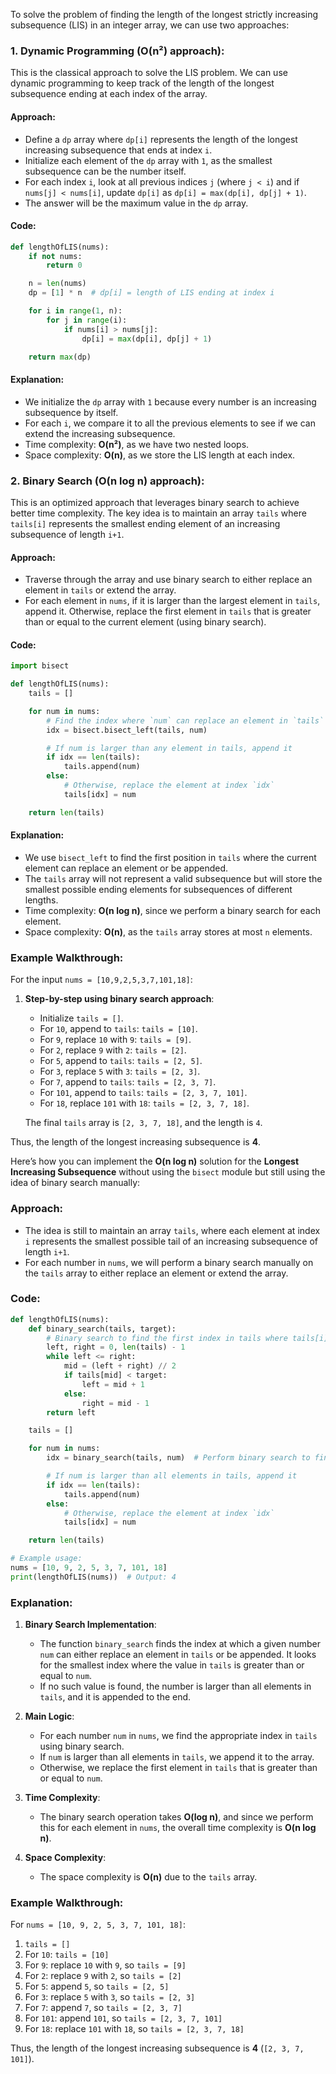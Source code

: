 To solve the problem of finding the length of the longest strictly increasing subsequence (LIS) in an integer array, we can use two approaches:

### 1. Dynamic Programming (O(n²) approach):
This is the classical approach to solve the LIS problem. We can use dynamic programming to keep track of the length of the longest subsequence ending at each index of the array.

#### Approach:
- Define a `dp` array where `dp[i]` represents the length of the longest increasing subsequence that ends at index `i`.
- Initialize each element of the `dp` array with `1`, as the smallest subsequence can be the number itself.
- For each index `i`, look at all previous indices `j` (where `j < i`) and if `nums[j] < nums[i]`, update `dp[i]` as `dp[i] = max(dp[i], dp[j] + 1)`.
- The answer will be the maximum value in the `dp` array.

#### Code:

```python
def lengthOfLIS(nums):
    if not nums:
        return 0

    n = len(nums)
    dp = [1] * n  # dp[i] = length of LIS ending at index i

    for i in range(1, n):
        for j in range(i):
            if nums[i] > nums[j]:
                dp[i] = max(dp[i], dp[j] + 1)

    return max(dp)
```

#### Explanation:
- We initialize the `dp` array with `1` because every number is an increasing subsequence by itself.
- For each `i`, we compare it to all the previous elements to see if we can extend the increasing subsequence.
- Time complexity: **O(n²)**, as we have two nested loops.
- Space complexity: **O(n)**, as we store the LIS length at each index.

### 2. Binary Search (O(n log n) approach):
This is an optimized approach that leverages binary search to achieve better time complexity. The key idea is to maintain an array `tails` where `tails[i]` represents the smallest ending element of an increasing subsequence of length `i+1`.

#### Approach:
- Traverse through the array and use binary search to either replace an element in `tails` or extend the array.
- For each element in `nums`, if it is larger than the largest element in `tails`, append it. Otherwise, replace the first element in `tails` that is greater than or equal to the current element (using binary search).

#### Code:

```python
import bisect

def lengthOfLIS(nums):
    tails = []

    for num in nums:
        # Find the index where `num` can replace an element in `tails`
        idx = bisect.bisect_left(tails, num)

        # If num is larger than any element in tails, append it
        if idx == len(tails):
            tails.append(num)
        else:
            # Otherwise, replace the element at index `idx`
            tails[idx] = num

    return len(tails)
```

#### Explanation:
- We use `bisect_left` to find the first position in `tails` where the current element can replace an element or be appended.
- The `tails` array will not represent a valid subsequence but will store the smallest possible ending elements for subsequences of different lengths.
- Time complexity: **O(n log n)**, since we perform a binary search for each element.
- Space complexity: **O(n)**, as the `tails` array stores at most `n` elements.

### Example Walkthrough:

For the input `nums = [10,9,2,5,3,7,101,18]`:

1. **Step-by-step using binary search approach**:
   - Initialize `tails = []`.
   - For `10`, append to `tails`: `tails = [10]`.
   - For `9`, replace `10` with `9`: `tails = [9]`.
   - For `2`, replace `9` with `2`: `tails = [2]`.
   - For `5`, append to `tails`: `tails = [2, 5]`.
   - For `3`, replace `5` with `3`: `tails = [2, 3]`.
   - For `7`, append to `tails`: `tails = [2, 3, 7]`.
   - For `101`, append to `tails`: `tails = [2, 3, 7, 101]`.
   - For `18`, replace `101` with `18`: `tails = [2, 3, 7, 18]`.

   The final `tails` array is `[2, 3, 7, 18]`, and the length is `4`.

Thus, the length of the longest increasing subsequence is **4**.


Here’s how you can implement the **O(n log n)** solution for the **Longest Increasing Subsequence** without using the `bisect` module but still using the idea of binary search manually:

### Approach:

- The idea is still to maintain an array `tails`, where each element at index `i` represents the smallest possible tail of an increasing subsequence of length `i+1`.
- For each number in `nums`, we will perform a binary search manually on the `tails` array to either replace an element or extend the array.

### Code:

```python
def lengthOfLIS(nums):
    def binary_search(tails, target):
        # Binary search to find the first index in tails where tails[i] >= target
        left, right = 0, len(tails) - 1
        while left <= right:
            mid = (left + right) // 2
            if tails[mid] < target:
                left = mid + 1
            else:
                right = mid - 1
        return left

    tails = []

    for num in nums:
        idx = binary_search(tails, num)  # Perform binary search to find the insertion position

        # If num is larger than all elements in tails, append it
        if idx == len(tails):
            tails.append(num)
        else:
            # Otherwise, replace the element at index `idx`
            tails[idx] = num

    return len(tails)

# Example usage:
nums = [10, 9, 2, 5, 3, 7, 101, 18]
print(lengthOfLIS(nums))  # Output: 4
```

### Explanation:

1. **Binary Search Implementation**:
   - The function `binary_search` finds the index at which a given number `num` can either replace an element in `tails` or be appended. It looks for the smallest index where the value in `tails` is greater than or equal to `num`.
   - If no such value is found, the number is larger than all elements in `tails`, and it is appended to the end.

2. **Main Logic**:
   - For each number `num` in `nums`, we find the appropriate index in `tails` using binary search.
   - If `num` is larger than all elements in `tails`, we append it to the array.
   - Otherwise, we replace the first element in `tails` that is greater than or equal to `num`.

3. **Time Complexity**:
   - The binary search operation takes **O(log n)**, and since we perform this for each element in `nums`, the overall time complexity is **O(n log n)**.

4. **Space Complexity**:
   - The space complexity is **O(n)** due to the `tails` array.

### Example Walkthrough:

For `nums = [10, 9, 2, 5, 3, 7, 101, 18]`:

1. `tails = []`
2. For `10`: `tails = [10]`
3. For `9`: replace `10` with `9`, so `tails = [9]`
4. For `2`: replace `9` with `2`, so `tails = [2]`
5. For `5`: append `5`, so `tails = [2, 5]`
6. For `3`: replace `5` with `3`, so `tails = [2, 3]`
7. For `7`: append `7`, so `tails = [2, 3, 7]`
8. For `101`: append `101`, so `tails = [2, 3, 7, 101]`
9. For `18`: replace `101` with `18`, so `tails = [2, 3, 7, 18]`

Thus, the length of the longest increasing subsequence is **4** (`[2, 3, 7, 101]`).
